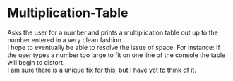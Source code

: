 # Multiplication-Table
Asks the user for a number and prints a multiplication table out up to the number entered in a very clean fashion.  
I hope to eventually be able to resolve the issue of space.  For instance:
If the user types a number too large to fit on one line of the console the table will begin to distort.  
I am sure there is a unique fix for this, but I have yet to think of it. 

